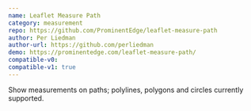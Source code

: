 ```yaml
---
name: Leaflet Measure Path
category: measurement
repo: https://github.com/ProminentEdge/leaflet-measure-path
author: Per Liedman
author-url: https://github.com/perliedman
demo: https://prominentedge.com/leaflet-measure-path/
compatible-v0:
compatible-v1: true
---
```


Show measurements on paths; polylines, polygons and circles currently supported.

